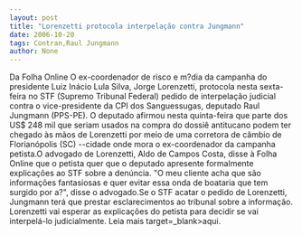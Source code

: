 ```yaml
---
layout: post
title: "Lorenzetti protocola interpelação contra Jungmann"
date: 2006-10-20
tags: Contran,Raul Jungmann
author: None
---
```

Da Folha Online
O ex-coordenador de risco e m?dia da campanha do presidente Luiz Inácio Lula Silva, Jorge Lorenzetti, protocola nesta sexta-feira no STF (Supremo Tribunal Federal) pedido de interpelação judicial contra o vice-presidente da CPI dos Sanguessugas, deputado Raul Jungmann (PPS-PE). 
O deputado afirmou nesta quinta-feira que parte dos US$ 248 mil que seriam usados na compra do dossiê antitucano podem ter chegado às mãos de Lorenzetti por meio de uma corretora de câmbio de Florianópolis (SC) --cidade onde mora o ex-coordenador da campanha petista.O advogado de Lorenzetti, Aldo de Campos Costa, disse à Folha Online que o petista quer que o deputado apresente formalmente explicações ao STF sobre a denúncia. \"O meu cliente acha que são informações fantasiosas e quer evitar essa onda de boataria que tem surgido por a?\", disse o advogado.Se o STF acatar o pedido de Lorenzetti, Jungmann terá que prestar esclarecimentos ao tribunal sobre a informação. Lorenzetti vai esperar as explicações do petista para decidir se vai interpelá-lo judicialmente. 
Leia mais 
 target=_blank>aqui. 